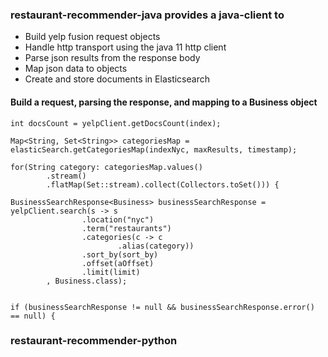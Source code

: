 ### restaurant-recommender-java provides a java-client to
- Build yelp fusion request objects
- Handle http transport using the java 11 http client
- Parse json results from the response body
- Map json data to objects
- Create and store documents in Elasticsearch


#### Build a request, parsing the response, and mapping to a Business object

```
int docsCount = yelpClient.getDocsCount(index);

Map<String, Set<String>> categoriesMap = elasticSearch.getCategoriesMap(indexNyc, maxResults, timestamp);

for(String category: categoriesMap.values()
        .stream()
        .flatMap(Set::stream).collect(Collectors.toSet())) {

BusinessSearchResponse<Business> businessSearchResponse = yelpClient.search(s -> s
                .location("nyc")
                .term("restaurants")
                .categories(c -> c
                        .alias(category))
                .sort_by(sort_by)
                .offset(aOffset)
                .limit(limit)
        , Business.class);


if (businessSearchResponse != null && businessSearchResponse.error() == null) {
```

### restaurant-recommender-python
